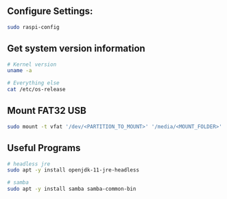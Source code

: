 ## Configure Settings:
```bash
sudo raspi-config
```

## Get system version information
```bash
# Kernel version
uname -a

# Everything else
cat /etc/os-release
```

## Mount FAT32 USB
```bash
sudo mount -t vfat '/dev/<PARTITION_TO_MOUNT>' '/media/<MOUNT_FOLDER>' -o uid=1000,gid=100,utf8
```

## Useful Programs
```bash
# headless jre
sudo apt -y install openjdk-11-jre-headless

# samba
sudo apt -y install samba samba-common-bin
```